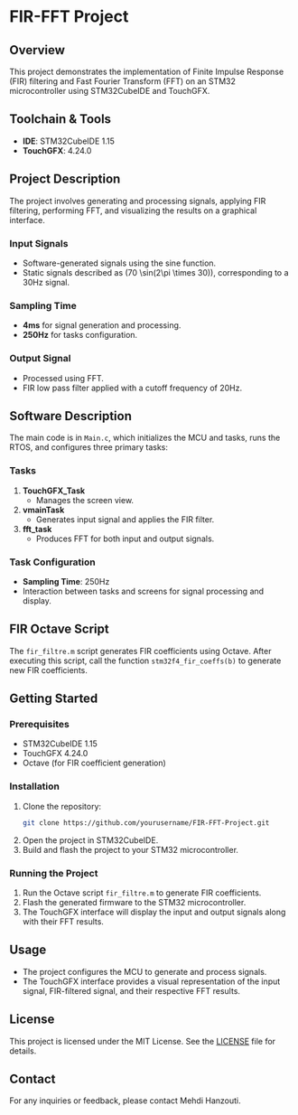 # FIR-FFT Project

## Overview
This project demonstrates the implementation of Finite Impulse Response (FIR) filtering and Fast Fourier Transform (FFT) on an STM32 microcontroller using STM32CubeIDE and TouchGFX.

## Toolchain & Tools
- **IDE**: STM32CubeIDE 1.15
- **TouchGFX**: 4.24.0

## Project Description
The project involves generating and processing signals, applying FIR filtering, performing FFT, and visualizing the results on a graphical interface.

### Input Signals
- Software-generated signals using the sine function.
- Static signals described as \(70 \sin(2\pi \times 30)\), corresponding to a 30Hz signal.

### Sampling Time
- **4ms** for signal generation and processing.
- **250Hz** for tasks configuration.

### Output Signal
- Processed using FFT.
- FIR low pass filter applied with a cutoff frequency of 20Hz.

## Software Description
The main code is in `Main.c`, which initializes the MCU and tasks, runs the RTOS, and configures three primary tasks:

### Tasks
1. **TouchGFX_Task**
   - Manages the screen view.
2. **vmainTask**
   - Generates input signal and applies the FIR filter.
3. **fft_task**
   - Produces FFT for both input and output signals.

### Task Configuration
- **Sampling Time**: 250Hz
- Interaction between tasks and screens for signal processing and display.

## FIR Octave Script
The `fir_filtre.m` script generates FIR coefficients using Octave. After executing this script, call the function `stm32f4_fir_coeffs(b)` to generate new FIR coefficients.

## Getting Started

### Prerequisites
- STM32CubeIDE 1.15
- TouchGFX 4.24.0
- Octave (for FIR coefficient generation)

### Installation
1. Clone the repository:
    ```sh
    git clone https://github.com/yourusername/FIR-FFT-Project.git
    ```
2. Open the project in STM32CubeIDE.
3. Build and flash the project to your STM32 microcontroller.

### Running the Project
1. Run the Octave script `fir_filtre.m` to generate FIR coefficients.
2. Flash the generated firmware to the STM32 microcontroller.
3. The TouchGFX interface will display the input and output signals along with their FFT results.

## Usage
- The project configures the MCU to generate and process signals.
- The TouchGFX interface provides a visual representation of the input signal, FIR-filtered signal, and their respective FFT results.


## License
This project is licensed under the MIT License. See the [LICENSE](LICENSE) file for details.

## Contact
For any inquiries or feedback, please contact Mehdi Hanzouti.

